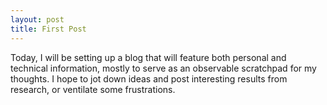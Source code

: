 ```yaml
---
layout: post
title: First Post
---
```


Today, I will be setting up a blog that will feature both personal and technical
information, mostly to serve as an observable scratchpad for my thoughts. I hope
to jot down ideas and post interesting results from research, or ventilate some
frustrations.  
